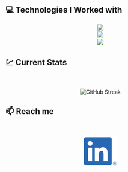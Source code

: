 
  ## :computer: Technologies I Worked with


<p align="center">
  <a href="https://skillicons.dev">
    <img src="https://skillicons.dev/icons?i=html,css" />
  </a>
<br/>
 <a href="https://skillicons.dev">
    <img src="https://skillicons.dev/icons?i=tailwind,js,react" />
  </a>
<br/>
<a href="https://skillicons.dev">
    <img src="https://skillicons.dev/icons?i=firebase,nodejs,express,mongodb" />
  </a>
</p>




## :chart: Current Stats

<br />
<p align="center">
  <img width="60%" src="https://github-readme-streak-stats.herokuapp.com?user=searchsakib&theme=merko" alt="GitHub Streak" />
</p>

## :mailbox: Reach me

<br />

<p align="center">
  <a href="https://www.linkedin.com/in/searchsakib">
    <img height="75" src="https://github.com/searchsakib/searchsakib/blob/main/images/icons/LI-In-Bug.png" alt="LinkedIn Logo">
  </a>
</p>

<br />
